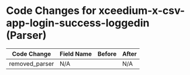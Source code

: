 # Code Changes for xceedium-x-csv-app-login-success-loggedin (Parser)

| Code Change | Field Name | Before | After |
|-------------|------------|--------|-------|
| removed_parser | N/A |  | N/A |